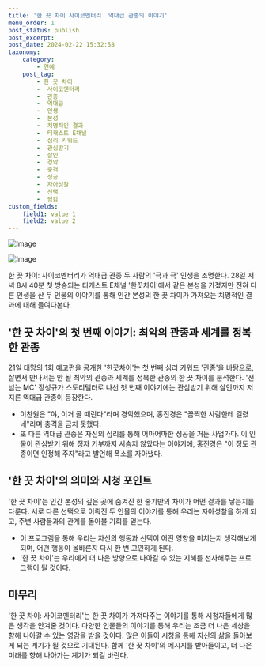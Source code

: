 ```yaml
---
title: '한 끗 차이 사이코멘터리  역대급 관종의 이야기'
menu_order: 1
post_status: publish
post_excerpt: 
post_date: 2024-02-22 15:32:58
taxonomy:
    category:
        - 연예
    post_tag:
        - 한 끗 차이
        -  사이코멘터리
        -  관종
        -  역대급
        -  인생
        -  본성
        -  치명적인 결과
        -  티캐스트 E채널
        -  심리 키워드
        -  관심받기
        -  살인
        -  경악
        -  충격
        -  성공
        -  자아성찰
        -  선택
        -  영감
custom_fields:
    field1: value 1
    field2: value 2
---
```


![Image](https://ssl.pstatic.net/mimgnews/image/415/2024/02/21/0000025641_001_20240221154701527.jpg?type=w540)

![Image](https://mimgnews.pstatic.net/image/415/2024/02/21/0000025641_002_20240221154701599.jpg?type=w540)

한 끗 차이: 사이코멘터리가 역대급 관종 두 사람의 '극과 극' 인생을 조명한다. 28일 저녁 8시 40분 첫 방송되는 티캐스트 E채널 '한끗차이'에서 같은 본성을 가졌지만 전혀 다른 인생을 산 두 인물의 이야기를 통해 인간 본성의 한 끗 차이가 가져오는 치명적인 결과에 대해 들여다본다. 
## '한 끗 차이'의 첫 번째 이야기: 최악의 관종과 세계를 정복한 관종
21일 대망의 1회 예고편을 공개한 '한끗차이'는 첫 번째 심리 키워드 '관종'을 바탕으로, 살면서 만나서는 안 될 최악의 관종과 세계를 정복한 관종의 한 끗 차이를 분석한다. '선 넘는 MC' 장성규가 스토리텔러로 나선 첫 번째 이야기에는 관심받기 위해 살인까지 저지른 역대급 관종이 등장한다. 
- 이찬원은 "야, 이거 골 때린다"라며 경악했으며, 홍진경은 "끔찍한 사람한테 걸렸네"라며 충격을 금치 못했다.
- 또 다른 역대급 관종은 자신의 심리를 통해 어마어마한 성공을 거둔 사업가다. 이 인물이 관심받기 위해 정자 기부까지 서슴지 않았다는 이야기에, 홍진경은 "이 정도 관종이면 인정해 주자"라고 발언해 폭소를 자아냈다.
## '한 끗 차이'의 의미와 시청 포인트
'한 끗 차이'는 인간 본성의 깊은 곳에 숨겨진 한 줄기만의 차이가 어떤 결과를 낳는지를 다룬다. 서로 다른 선택으로 이뤄진 두 인물의 이야기를 통해 우리는 자아성찰을 하게 되고, 주변 사람들과의 관계를 돌아볼 기회를 얻는다. 
- 이 프로그램을 통해 우리는 자신의 행동과 선택이 어떤 영향을 미치는지 생각해보게 되며, 어떤 행동이 올바른지 다시 한 번 고민하게 된다.
- '한 끗 차이'는 우리에게 더 나은 방향으로 나아갈 수 있는 지혜를 선사해주는 프로그램이 될 것이다.
## 마무리
'한 끗 차이: 사이코멘터리'는 한 끗 차이가 가져다주는 이야기를 통해 시청자들에게 많은 생각을 안겨줄 것이다. 다양한 인물들의 이야기를 통해 우리는 조금 더 나은 세상을 향해 나아갈 수 있는 영감을 받을 것이다. 많은 이들이 시청을 통해 자신의 삶을 돌아보게 되는 계기가 될 것으로 기대된다. 함께 '한 끗 차이'의 메시지를 받아들이고, 더 나은 미래를 향해 나아가는 계기가 되길 바란다.
